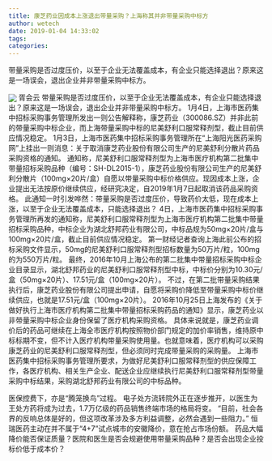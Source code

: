 ```yaml
---
title: 康芝药业因成本上涨退出带量采购？上海称其并非带量采购中标方
author: wetech
date: 2019-01-04 14:33:02
tags: 
categories: 
---
```

带量采购是否过度压价，以至于企业无法覆盖成本，有企业只能选择退出？原来这是一场误会，退出企业并非带量采购中标方。
<!-- more -->
<img align="center" border="0" src="https://imgcdn.yicai.com/uppics/images/2019/01/87f379a51fe4aa55a249d2f0fd9c6034.jpg" />
胥会云
带量采购是否过度压价，以至于企业无法覆盖成本，有企业只能选择退出？原来这是一场误会，退出企业并非带量采购中标方。
1月4日，上海市医药集中招标采购事务管理所发出一则公告解释称，康芝药业（300086.SZ）并非此前的带量采购中标企业，而上海带量采购中标的尼美舒利口服常释剂型，截止目前供应情况稳定。
1月3日，上海市医药集中招标采购事务管理所在“上海阳光医药采购网”上挂出一则消息：关于取消康芝药业股份有限公司生产的尼美舒利分散片药品采购资格的通知。
通知称，尼美舒利口服常释剂型为上海市医疗机构第二批集中带量招标采购品种（编号：SH-DL2015-1），康芝药业股份有限公司生产的尼美舒利分散片（100mg×20片/盒）自愿以带量采购中标价格供应。现因成本上涨，企业提出无法按原价继续供应，经研究决定，自2019年1月7日起取消该药品采购资格。
此通知一时引发哗然：带量采购是否过度压价，导致药价太低，现在成本上涨，以至于企业无法覆盖成本，只能选择退出？
4日，上海市医药集中招标采购事务管理所再发的通知称，尼美舒利口服常释剂型为上海市医疗机构第二批集中带量招标采购品种，中标企业为湖北舒邦药业有限公司，中标品规为50mg×20片/盒与100mg×20片/盒，截止目前供应情况稳定。
第一财经记者查询上海此前公布的招标采购文件显示，50mg的尼美舒利口服常释剂型招标数量为50万片/粒，100mg的为550万片/粒。
最终，2016年10月上海公布的第二批集中带量招标采购中标企业目录显示，湖北舒邦药业的尼美舒利口服常释剂型中标，中标价分别为10.30元/盒（50mg×20片）、17.51元/盒（100mg×20片）。
不过，在第二批带量采购结果执行后，康芝药业股份有限公司提出申请，自愿将采购价降低至带量采购中标价继续供应，也就是17.51元/盒（100mg×20片）。
2016年10月25日上海发布的《关于做好执行上海市医疗机构第二批集中带量招标采购药品的通知》显示，康芝药业以非带量采购中标企业身份保留了医疗机构采购资格。
具体来说就是，康芝药业调价后的药品可继续在上海全市医疗机构按照物价部门规定的加价率销售，维持原中标标期不变，但不计入医疗机构带量采购使用量。也就意味着，医疗机构可以采购康芝药业的尼美舒利口服常释剂型，但必须同时完成带量采购的采购量。
上海市医药集中招标采购事务管理所要求，为做好尼美舒利口服常释剂型的供应保障工作，各医疗机构、相关生产企业、配送企业应继续执行尼美舒利口服常释剂型带量采购中标结果，采购湖北舒邦药业有限公司的中标品种。
 
 
医保控费下，亦是“腾笼换鸟”过程。
电子处方流转院外正在逐步推开，以医生为王处方药将成为过去，1.7万亿级的药品销售终端市场的格局将变。
“目前，社会各界的反响总体是好的，但这项改革涉及多方利益调整，必然会遇到一些阻力。”
恒瑞医药主动在并不属于“4+7”试点城市的安徽降价，意在抢占市场份额。
药品大幅降价能否保证质量？医院和医生是否会规避使用带量采购品种？是否会出现企业投标价低于成本价？
